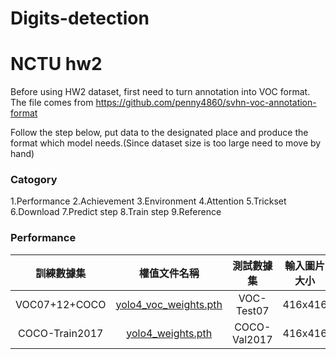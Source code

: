 # Digits-detection

# NCTU hw2
Before using HW2 dataset, first need to turn annotation into VOC format. The file comes from https://github.com/penny4860/svhn-voc-annotation-format

Follow the step below, put data to the designated place and produce the format which model needs.(Since dataset size is too large need to  move by hand)

### Catogory
1.Performance
2.Achievement
3.Environment
4.Attention
5.Trickset
6.Download
7.Predict step
8.Train step
9.Reference

### Performance
| 訓練數據集 | 權值文件名稱 | 測試數據集 | 輸入圖片大小 | mAP 0.5:0.95 | mAP 0.5 |
| :-----: | :-----: | :------: | :------: | :------: | :-----: |
| VOC07+12+COCO | [yolo4_voc_weights.pth](https://github.com/bubbliiiing/yolov4-pytorch/releases/download/v1.0/yolo4_voc_weights.pth) | VOC-Test07 | 416x416 | - | 84.5 
| COCO-Train2017 | [yolo4_weights.pth](https://github.com/bubbliiiing/yolov4-pytorch/releases/download/v1.0/yolo4_weights.pth) | COCO-Val2017 | 416x416 | 42.8 | 66.0 
